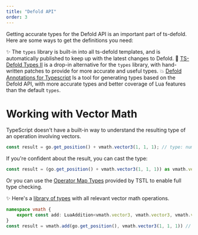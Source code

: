 ```yaml
---
title: "Defold API"
order: 3
---
```


Getting accurate types for the Defold API is an important part of ts-defold. Here are some ways to get the definitions you need:

:sparkles: The `types` library is built-in into all ts-defold templates, and is automatically published to keep up with the latest changes to Defold.
:star2: [TS-Defold Types II](https://github.com/thinknathan/ts-defold-types) is a drop-in alternative for the `types` library, with hand-written patches to provide for more accurate and useful types.
:boom: [Defold Annotations for Typescript](https://github.com/elMuso/defold-annotations-typescript/) Is a tool for generating types based on the Defold API, with more accurate types and better coverage of Lua features than the default `types`.

# Working with Vector Math

TypeScript doesn't have a built-in way to understand the resulting type of 
an operation involving vectors.

```ts
const result = go.get_position() + vmath.vector3(1, 1, 1); // type: number :exclamation:
```

If you're confident about the result, you can cast the type:

```ts
const result = (go.get_position() + vmath.vector3(1, 1, 1)) as vmath.vector3; // type: vmath.vector3
```

Or you can use the [Operator Map Types](https://typescripttolua.github.io/docs/advanced/language-extensions#operator-map-types) 
provided by TSTL to enable full type checking.

:sparkles: Here's a [library of types](https://github.com/thinknathan/tsd-util-types/blob/main/types/vmath.d.ts) 
with all relevant vector math operations.

```ts
namespace vmath {
	export const add: LuaAddition<vmath.vector3, vmath.vector3, vmath.vector3>;
}
const result = vmath.add(go.get_position(), vmath.vector3(1, 1, 1)) // type: vmath.vector3
```
